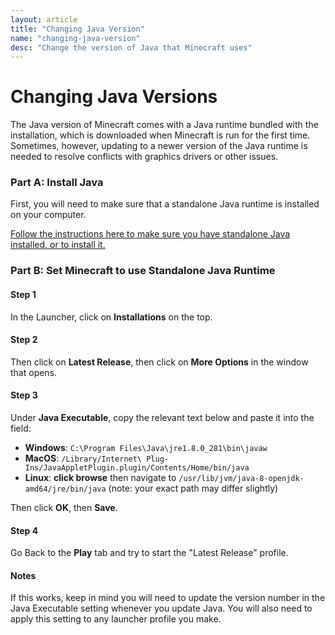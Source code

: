 ```yaml
---
layout: article
title: "Changing Java Version"
name: "changing-java-version"
desc: "Change the version of Java that Minecraft uses"
---
```


# Changing Java Versions

The Java version of Minecraft comes with a Java runtime bundled with the installation, which is downloaded when Minecraft is run for the first time. Sometimes, however, updating to a newer version of the Java runtime is needed to resolve conflicts with graphics drivers or other issues.

### Part A: Install Java

First, you will need to make sure that a standalone Java runtime is installed on your computer.

[Follow the instructions here to make sure you have standalone Java installed, or to install it.](help/installing-java/)

### Part B: Set Minecraft to use Standalone Java Runtime

#### Step 1

In the Launcher, click on **Installations** on the top.

#### Step 2

Then click on **Latest Release**, then click on **More Options** in the window that opens.

#### Step 3

Under **Java Executable**, copy the relevant text below and paste it into the field:

* __Windows__: `C:\Program Files\Java\jre1.8.0_281\bin\javaw`
* __MacOS__: `/Library/Internet\ Plug-Ins/JavaAppletPlugin.plugin/Contents/Home/bin/java`
* __Linux__: **click browse** then navigate to `/usr/lib/jvm/java-8-openjdk-amd64/jre/bin/java` (note: your exact path may differ slightly)

Then click **OK**, then **Save**.

#### Step 4

Go Back to the **Play** tab and try to start the "Latest Release" profile.

#### Notes

If this works, keep in mind you will need to update the version number in the Java Executable setting whenever you update Java. You will also need to apply this setting to any launcher profile you make.
